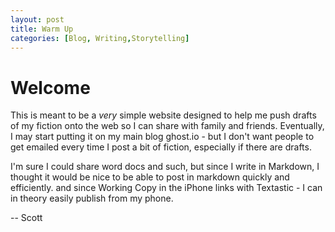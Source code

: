 ```yaml
---
layout: post
title: Warm Up
categories: [Blog, Writing,Storytelling]
---
```


# Welcome
This is meant to be a _very_ simple website designed to help me push drafts of my fiction onto the web so I can share with family and friends.  Eventually, I may start putting it on my main blog ghost.io - but I don't want people to get emailed every time I post a bit of fiction, especially if there are drafts.

I'm sure I could share word docs and such, but since I write in Markdown, I thought it would be nice to be able to post in markdown quickly and efficiently.  and since Working Copy in the iPhone links with Textastic - I can in theory easily publish from my phone.

-- Scott
